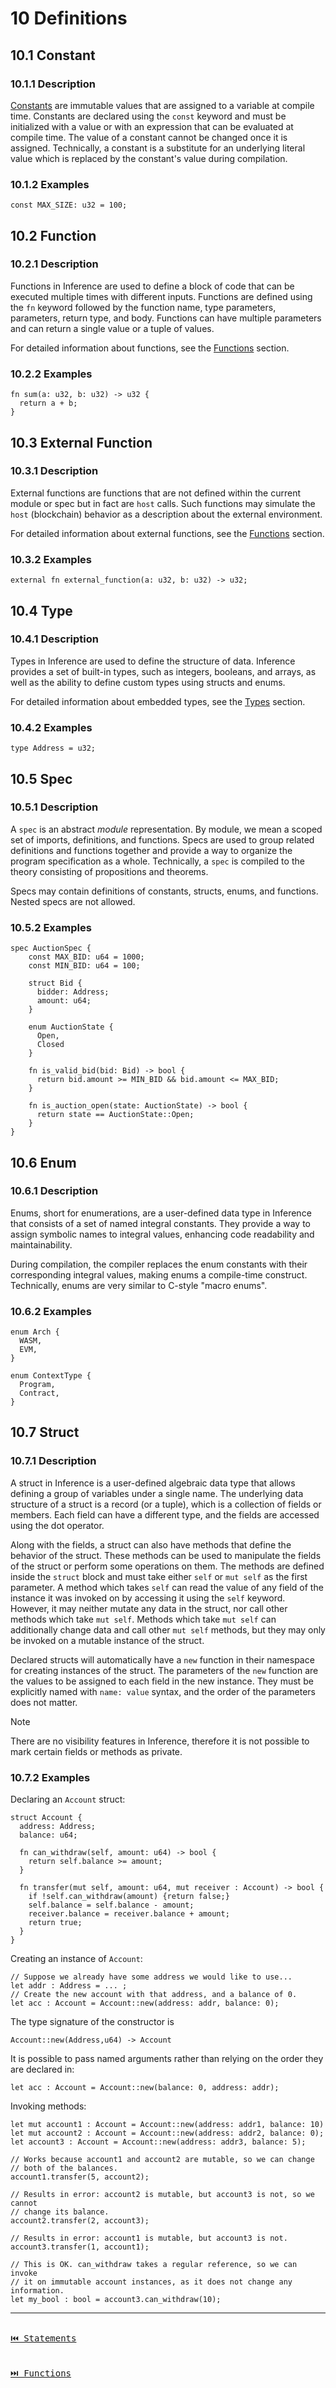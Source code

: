 # 10 Definitions

## 10.1 Constant

### 10.1.1 Description

[Constants](./constants.md) are immutable values that are assigned to a variable at compile time. Constants are declared using the `const` keyword and must be initialized with a value or with an expression that can be evaluated at compile time. The value of a constant cannot be changed once it is assigned. Technically, a constant is a substitute for an underlying literal value which is replaced by the constant's value during compilation.

### 10.1.2 Examples

```inference
const MAX_SIZE: u32 = 100;
```

## 10.2 Function

### 10.2.1 Description

Functions in Inference are used to define a block of code that can be executed multiple times with different inputs. Functions are defined using the `fn` keyword followed by the function name, type parameters, parameters, return type, and body. Functions can have multiple parameters and can return a single value or a tuple of values.

For detailed information about functions, see the [Functions](./functions.md) section.

### 10.2.2 Examples

```inference
fn sum(a: u32, b: u32) -> u32 {
  return a + b;
}
```

## 10.3 External Function

### 10.3.1 Description

External functions are functions that are not defined within the current module or spec but in fact are `host` calls. Such functions may simulate the `host` (blockchain) behavior as a description about the external environment.

For detailed information about external functions, see the [Functions](./functions.md#112-external-function) section.

### 10.3.2 Examples

```inference
external fn external_function(a: u32, b: u32) -> u32;
```

## 10.4 Type

### 10.4.1 Description

Types in Inference are used to define the structure of data. Inference provides a set of built-in types, such as integers, booleans, and arrays, as well as the ability to define custom types using structs and enums.

For detailed information about embedded types, see the [Types](./types.md) section.

### 10.4.2 Examples

```inference
type Address = u32;
```

## 10.5 Spec

### 10.5.1 Description

A `spec` is an abstract _module_ representation. By module, we mean a scoped set of imports, definitions, and functions. Specs are used to group related definitions and functions together and provide a way to organize the program specification as a whole. Technically, a `spec` is compiled to the theory consisting of propositions and theorems.

Specs may contain definitions of constants, structs, enums, and functions. Nested specs are not allowed.

### 10.5.2 Examples

```inference
spec AuctionSpec {  
    const MAX_BID: u64 = 1000;
    const MIN_BID: u64 = 100;

    struct Bid {
      bidder: Address;
      amount: u64;
    }

    enum AuctionState {
      Open,
      Closed
    }

    fn is_valid_bid(bid: Bid) -> bool {
      return bid.amount >= MIN_BID && bid.amount <= MAX_BID;
    }

    fn is_auction_open(state: AuctionState) -> bool {
      return state == AuctionState::Open;
    }
}
```

## 10.6 Enum

### 10.6.1 Description

Enums, short for enumerations, are a user-defined data type in Inference that consists of a set of named integral constants. They provide a way to assign symbolic names to integral values, enhancing code readability and maintainability.

During compilation, the compiler replaces the enum constants with their corresponding integral values, making enums a compile-time construct. Technically, enums are very similar to C-style "macro enums".

### 10.6.2 Examples

```inference
enum Arch {
  WASM,
  EVM,
}

enum ContextType {
  Program,
  Contract,
}
```

## 10.7 Struct

### 10.7.1 Description

A struct in Inference is a user-defined algebraic data type that allows defining a group of variables under a single name. The underlying data structure of a struct is a record (or a tuple), which is a collection of fields or members. Each field can have a different type, and the fields are accessed using the dot operator.

Along with the fields, a struct can also have methods that define the behavior of the struct. These methods can be used to manipulate the fields of the struct or perform some operations on them. The methods are defined inside the `struct` block and must take either `self` or `mut self` as the first parameter. A method which takes `self` can read the value of any field of the instance it was invoked on by accessing it using the `self` keyword. However, it may neither mutate any data in the struct, nor call other methods which take `mut self`. Methods which take `mut self` can additionally change data and call other `mut self` methods, but they may only be invoked on a mutable instance of the struct.

Declared structs will automatically have a `new` function in their namespace for creating instances of the struct. The parameters of the `new` function are the values to be assigned to each field in the new instance. They must be explicitly named with `name: value` syntax, and the order of the parameters does not matter.

>[!NOTE]
>There are no visibility features in Inference, therefore it is not possible to mark certain fields or methods as private.

### 10.7.2 Examples

Declaring an `Account` struct:
```inference
struct Account {
  address: Address;
  balance: u64;

  fn can_withdraw(self, amount: u64) -> bool {
    return self.balance >= amount;
  }

  fn transfer(mut self, amount: u64, mut receiver : Account) -> bool {
    if !self.can_withdraw(amount) {return false;}
    self.balance = self.balance - amount;
    receiver.balance = receiver.balance + amount;
    return true;
  }
}
```

Creating an instance of `Account`:
```inference
// Suppose we already have some address we would like to use...
let addr : Address = ... ;
// Create the new account with that address, and a balance of 0.
let acc : Account = Account::new(address: addr, balance: 0);
```

The type signature of the constructor is 
```inference
Account::new(Address,u64) -> Account
```
It is possible to pass named arguments rather than relying on the order they are declared in:
```inference
let acc : Account = Account::new(balance: 0, address: addr);
```

Invoking methods:
```inference
let mut account1 : Account = Account::new(address: addr1, balance: 10)
let mut account2 : Account = Account::new(address: addr2, balance: 0);
let account3 : Account = Account::new(address: addr3, balance: 5);

// Works because account1 and account2 are mutable, so we can change
// both of the balances.
account1.transfer(5, account2);

// Results in error: account2 is mutable, but account3 is not, so we cannot
// change its balance.
account2.transfer(2, account3);

// Results in error: account1 is mutable, but account3 is not.
account3.transfer(1, account1);

// This is OK. can_withdraw takes a regular reference, so we can invoke
// it on immutable account instances, as it does not change any information.
let my_bool : bool = account3.can_withdraw(10);

```

---

[<kbd><br>⏮️ Statements<br><br></kbd>](./statements.md)
[<kbd><br>⏭️ Functions<br><br></kbd>](./functions.md)
